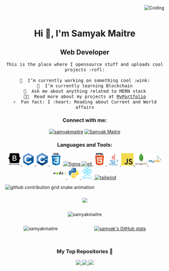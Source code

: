 <img align="right" alt="Coding" src="https://www.careerguide.com/career/wp-content/uploads/2021/01/coding_gif.gif"></img><br><br>


<h1 align="center">Hi 👋, I'm Samyak Maitre</h1>
<h2 align="center">Web Developer</h2>

<p align="center">
  <samp>This is the place where I opensource stuff and uploads cool projects :rofl:</samp><br><br>
  <samp>🔭 &nbsp;I’m currently working on something cool :wink:</samp><br>
  <samp>🌱 &nbsp;I’m currently learning Blockchain</samp><br>
  <samp>💬 &nbsp;Ask me about anything related to MERN stack</samp><br>
  <samp>👨‍💻 &nbsp;Read more about my projects at <a href="https://samyakmaitre.netlify.app/" target="_blank">MyPortfolio</a></samp><br>
  <samp>⚡ &nbsp;Fun fact: I :heart: Reading about Current and World affairs</samp>
</p>
<h3 align="center">Connect with me:</h3>
<p align="center">
<a href="https://twitter.com/samyakmaitre" target="blank"><img align="center" src="https://raw.githubusercontent.com/rahuldkjain/github-profile-readme-generator/master/src/images/icons/Social/twitter.svg" alt="samyakmaitre" height="30" width="40" /></a>
<a href="https://www.linkedin.com/in/samyakmaitre/" target="blank"><img align="center" src="https://raw.githubusercontent.com/rahuldkjain/github-profile-readme-generator/master/src/images/icons/Social/linked-in-alt.svg" alt="Samyak Maitre" height="30" width="40" /></a>
</p>
<h3 align="center">Languages and Tools:</h3>
<p align="center"> <a href="https://getbootstrap.com" target="_blank" rel="noreferrer"> <img src="https://raw.githubusercontent.com/devicons/devicon/master/icons/bootstrap/bootstrap-plain-wordmark.svg" alt="bootstrap" width="40" height="40"/> </a> <a href="https://www.cprogramming.com/" target="_blank" rel="noreferrer"> <img src="https://raw.githubusercontent.com/devicons/devicon/master/icons/c/c-original.svg" alt="c" width="40" height="40"/> </a> <a href="https://www.w3schools.com/cpp/" target="_blank" rel="noreferrer"> <img src="https://raw.githubusercontent.com/devicons/devicon/master/icons/cplusplus/cplusplus-original.svg" alt="cplusplus" width="40" height="40"/> </a> <a href="https://www.w3schools.com/css/" target="_blank" rel="noreferrer"> <img src="https://raw.githubusercontent.com/devicons/devicon/master/icons/css3/css3-original-wordmark.svg" alt="css3" width="40" height="40"/> </a> <a href="https://www.figma.com/" target="_blank" rel="noreferrer"> <img src="https://www.vectorlogo.zone/logos/figma/figma-icon.svg" alt="figma" width="40" height="40"/> </a> <a href="https://git-scm.com/" target="_blank" rel="noreferrer"> <img src="https://www.vectorlogo.zone/logos/git-scm/git-scm-icon.svg" alt="git" width="40" height="40"/> </a> <a href="https://www.w3.org/html/" target="_blank" rel="noreferrer"> <img src="https://raw.githubusercontent.com/devicons/devicon/master/icons/html5/html5-original-wordmark.svg" alt="html5" width="40" height="40"/> </a> <a href="https://www.java.com" target="_blank" rel="noreferrer"> <img src="https://raw.githubusercontent.com/devicons/devicon/master/icons/java/java-original.svg" alt="java" width="40" height="40"/> </a> <a href="https://developer.mozilla.org/en-US/docs/Web/JavaScript" target="_blank" rel="noreferrer"> <img src="https://raw.githubusercontent.com/devicons/devicon/master/icons/javascript/javascript-original.svg" alt="javascript" width="40" height="40"/> </a> <a href="https://www.mongodb.com/" target="_blank" rel="noreferrer"> <img src="https://raw.githubusercontent.com/devicons/devicon/master/icons/mongodb/mongodb-original-wordmark.svg" alt="mongodb" width="40" height="40"/> </a> <a href="https://www.mysql.com/" target="_blank" rel="noreferrer"> <img src="https://raw.githubusercontent.com/devicons/devicon/master/icons/mysql/mysql-original-wordmark.svg" alt="mysql" width="40" height="40"/> </a> <a href="https://nodejs.org" target="_blank" rel="noreferrer"> <img src="https://raw.githubusercontent.com/devicons/devicon/master/icons/nodejs/nodejs-original-wordmark.svg" alt="nodejs" width="40" height="40"/> </a> <a href="https://www.python.org" target="_blank" rel="noreferrer"> <img src="https://raw.githubusercontent.com/devicons/devicon/master/icons/python/python-original.svg" alt="python" width="40" height="40"/> </a> <a href="https://reactjs.org/" target="_blank" rel="noreferrer"> <img src="https://raw.githubusercontent.com/devicons/devicon/master/icons/react/react-original-wordmark.svg" alt="react" width="40" height="40"/> </a> <a href="https://tailwindcss.com/" target="_blank" rel="noreferrer"> <img src="https://www.vectorlogo.zone/logos/tailwindcss/tailwindcss-icon.svg" alt="tailwind" width="40" height="40"/> </a> </p>
<picture>
  <source
    media="(prefers-color-scheme: dark)"
    srcset="https://raw.githubusercontent.com/samyakmaitre/samyakmaitre/output/github-contribution-grid-snake-dark.svg"
  />
  <source
    media="(prefers-color-scheme: light)"
    srcset="https://raw.githubusercontent.com/samyakmaitre/samyakmaitre/output/github-contribution-grid-snake.svg"
  />
  <img
    alt="github contribution grid snake animation"
    src="https://raw.githubusercontent.com/samyakmaitre/samyakmaitre/output/github-contribution-grid-snake.svg"
  />
</picture>

<p align="center">
<img src="https://github-profile-summary-cards.vercel.app/api/cards/profile-details?username=samyakmaitre&show_icons=true&theme=radical" style="border: 1px solid white; border-radius: 5px; margin: 10px;">
</p>

<p align="center">
  <img src="https://github-readme-stats.vercel.app/api/top-langs?username=samyakmaitre&theme=radical&show_icons=true&locale=en&layout=compact" alt="samyakmaitre" />
</p>

<div align="center" style="display: flex; justify-content: space-around;">

  <p>
    <img src="https://github-readme-streak-stats.herokuapp.com/?user=samyakmaitre&theme=radical" alt="samyakmaitre" />
  </p>

  [![samyak's GitHub stats](https://github-readme-stats.vercel.app/api?username=samyakmaitre&theme=radical&show_icons=true)](https://github.com/samyakmaitre/github-readme-stats)

</div>
<br/>

<h3 align="center">My Top Repositories 🚀</h3>

<p align="center">
  <a href="https://github.com/samyakmaitre/MY-PORTFOLIO-WEBSITE">
    <img src="https://github-readme-stats.vercel.app/api/pin/?username=samyakmaitre&theme=radical&repo=MY-PORTFOLIO-WEBSITE" width="260">
  </a>
  <a href="https://github.com/samyakmaitre/MELOCAST-music-website">
    <img src="https://github-readme-stats.vercel.app/api/pin/?username=samyakmaitre&theme=radical&repo=MELOCAST-music-website" width="260">
  </a>
  <a href="https://github.com/samyakmaitre/Snaply">
    <img src="https://github-readme-stats.vercel.app/api/pin/?username=samyakmaitre&theme=radical&repo=Snaply" width="260">
  </a>
</p>

